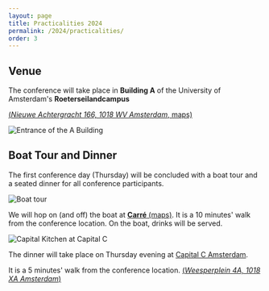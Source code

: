 ```yaml
---
layout: page
title: Practicalities 2024
permalink: /2024/practicalities/
order: 3
---
```



## Venue

The conference will take place in **Building A** of the University of Amsterdam's **Roeterseilandcampus**

[(*Nieuwe Achtergracht 166, 1018 WV Amsterdam*, maps)](https://maps.app.goo.gl/eX9SskRgBhQobpaD8)

![Entrance of the A Building](https://github.com/T2MNetwork/website/assets/6280307/6edb27c0-1073-4df1-8033-e01c4233a09a)

## Boat Tour and Dinner

The first conference day (Thursday) will be concluded with a boat tour and a seated dinner for all conference participants.

![Boat tour](https://booot.nl/wp-content/uploads/sites/3/2022/02/WhatsApp-Image-2020-06-19-at-11.58.47-800x450.jpeg)

We will hop on (and off) the boat at [**Carré** (maps)](https://maps.app.goo.gl/PR67PQpDn2EQEA2C9).
It is a 10 minutes' walk from the conference location. On the boat, drinks will be served.

![Capital Kitchen at Capital C](https://capitalc.amsterdam/wp-content/uploads/2023/10/Capital-C-Exterior-1-1024x621.jpg)

The dinner will take place on Thursday evening at [Capital C Amsterdam](https://capitalc.amsterdam/kitchen/).

It is a 5 minutes' walk from the conference location. [(*Weesperplein 4A, 1018 XA Amsterdam*)](https://maps.app.goo.gl/xeCY8dPppFeCTc3q6)
